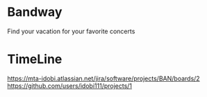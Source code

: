 # Bandway
Find your vacation for your favorite concerts

# TimeLine
[https://mta-idobi.atlassian.net/jira/software/projects/BAN/boards/2
](https://github.com/users/idobi111/projects/1)https://github.com/users/idobi111/projects/1
